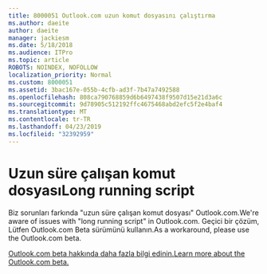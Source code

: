 ```yaml
---
title: 8000051 Outlook.com uzun komut dosyasını çalıştırma
ms.author: daeite
author: daeite
manager: jackiesm
ms.date: 5/18/2018
ms.audience: ITPro
ms.topic: article
ROBOTS: NOINDEX, NOFOLLOW
localization_priority: Normal
ms.custom: 8000051
ms.assetid: 3bac167e-055b-4cfb-ad3f-7b47a7492588
ms.openlocfilehash: 808ca790768859d6b6497438f9507d15e21d3a6c
ms.sourcegitcommit: 9d78905c512192ffc4675468abd2efc5f2e4baf4
ms.translationtype: MT
ms.contentlocale: tr-TR
ms.lasthandoff: 04/23/2019
ms.locfileid: "32392959"
---
```

# <a name="long-running-script"></a><span data-ttu-id="48cd5-102">Uzun süre çalışan komut dosyası</span><span class="sxs-lookup"><span data-stu-id="48cd5-102">Long running script</span></span>

<span data-ttu-id="48cd5-103">Biz sorunları farkında "uzun süre çalışan komut dosyası" Outlook.com.</span><span class="sxs-lookup"><span data-stu-id="48cd5-103">We're aware of issues with "long running script" in Outlook.com.</span></span> <span data-ttu-id="48cd5-104">Geçici bir çözüm, Lütfen Outlook.com Beta sürümünü kullanın.</span><span class="sxs-lookup"><span data-stu-id="48cd5-104">As a workaround, please use the Outlook.com beta.</span></span>
  
[<span data-ttu-id="48cd5-105">Outlook.com beta hakkında daha fazla bilgi edinin.</span><span class="sxs-lookup"><span data-stu-id="48cd5-105">Learn more about the Outlook.com beta.</span></span>](https://go.microsoft.com/fwlink/p/?linkid=874356)
  

